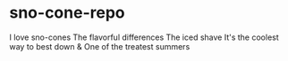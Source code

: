 # sno-cone-repo
I love sno-cones
The flavorful differences
The iced shave
It's the coolest way to best down &
One of the treatest summers

